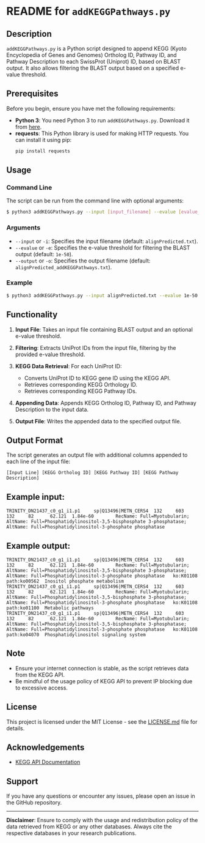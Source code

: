 # README for `addKEGGPathways.py`

## Description

`addKEGGPathways.py` is a Python script designed to append KEGG (Kyoto Encyclopedia of Genes and Genomes) Ortholog ID, Pathway ID, and Pathway Description to each SwissProt (Uniprot) ID, based on BLAST output. It also allows filtering the BLAST output based on a specified e-value threshold.

## Prerequisites

Before you begin, ensure you have met the following requirements:
- **Python 3**: You need Python 3 to run `addKEGGPathways.py`. Download it from [here](https://www.python.org/downloads/).
- **requests**: This Python library is used for making HTTP requests. You can install it using pip:
  ```sh
  pip install requests
  ```

## Usage

### Command Line
The script can be run from the command line with optional arguments:

```sh
$ python3 addKEGGPathways.py --input [input_filename] --evalue [evalue_threshold] --output [output_filename]
```

### Arguments
- `--input` or `-i`: Specifies the input filename (default: `alignPredicted.txt`).
- `--evalue` or `-e`: Specifies the e-value threshold for filtering the BLAST output (default: `1e-50`).
- `--output` or `-o`: Specifies the output filename (default: `alignPredicted_addKEGGPathways.txt`).

### Example
```sh
$ python3 addKEGGPathways.py --input alignPredicted.txt --evalue 1e-50 --output alignPredicted_addKEGGPathways.txt
```

## Functionality

1. **Input File**: Takes an input file containing BLAST output and an optional e-value threshold.
   
2. **Filtering**: Extracts UniProt IDs from the input file, filtering by the provided e-value threshold.
   
3. **KEGG Data Retrieval**: For each UniProt ID:
   - Converts UniProt ID to KEGG gene ID using the KEGG API.
   - Retrieves corresponding KEGG Orthology ID.
   - Retrieves corresponding KEGG Pathway IDs.
   
4. **Appending Data**: Appends KEGG Ortholog ID, Pathway ID, and Pathway Description to the input data.

5. **Output File**: Writes the appended data to the specified output file.

## Output Format

The script generates an output file with additional columns appended to each line of the input file:

```
[Input Line] [KEGG Ortholog ID] [KEGG Pathway ID] [KEGG Pathway Description]
```
## Example input:
```
TRINITY_DN21437_c0_g1_i1.p1     sp|Q13496|METN_CERS4  132     603     132     82      62.121  1.84e-60        RecName: Full=Myotubularin; AltName: Full=Phosphatidylinositol-3,5-bisphosphate 3-phosphatase; AltName: Full=Phosphatidylinositol-3-phosphate phosphatase
```
## Example output:
```
TRINITY_DN21437_c0_g1_i1.p1     sp|Q13496|METN_CERS4  132     603     132     82      62.121  1.84e-60        RecName: Full=Myotubularin; AltName: Full=Phosphatidylinositol-3,5-bisphosphate 3-phosphatase; AltName: Full=Phosphatidylinositol-3-phosphate phosphatase   ko:K01108 path:ko00562  Inositol phosphate metabolism
TRINITY_DN21437_c0_g1_i1.p1     sp|Q13496|METN_CERS4  132     603     132     82      62.121  1.84e-60        RecName: Full=Myotubularin; AltName: Full=Phosphatidylinositol-3,5-bisphosphate 3-phosphatase; AltName: Full=Phosphatidylinositol-3-phosphate phosphatase   ko:K01108 path:ko01100  Metabolic pathways
TRINITY_DN21437_c0_g1_i1.p1     sp|Q13496|METN_CERS4  132     603     132     82      62.121  1.84e-60        RecName: Full=Myotubularin; AltName: Full=Phosphatidylinositol-3,5-bisphosphate 3-phosphatase; AltName: Full=Phosphatidylinositol-3-phosphate phosphatase   ko:K01108 path:ko04070  Phosphatidylinositol signaling system
```

## Note

- Ensure your internet connection is stable, as the script retrieves data from the KEGG API.
- Be mindful of the usage policy of KEGG API to prevent IP blocking due to excessive access.

## License

This project is licensed under the MIT License - see the [LICENSE.md](LICENSE.md) file for details.

## Acknowledgements

- [KEGG API Documentation](https://www.kegg.jp/kegg/rest/keggapi.html)

## Support

If you have any questions or encounter any issues, please open an issue in the GitHub repository.

---

**Disclaimer**: Ensure to comply with the usage and redistribution policy of the data retrieved from KEGG or any other databases. Always cite the respective databases in your research publications.
